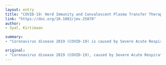 ```yaml
---
layout: entry
title: "COVID-19: Herd Immunity and Convalescent Plasma Transfer Therapy"
link: "https://doi.org/10.1002/jmv.25870"
author:
- Syal, Kirtimaan

summary:
- "Coronavirus disease 2019 (COVID-19) is caused by Severe Acute Respiratory Syndrome. Its first case was reported in Wuhan, the capital of China's Hubei province. Since then it has spread across world becoming one of the worst pandemics in the history of mankind(1). The basic reproductive number (R(0)) has been determined to be 2-3(2). This article is protected by copyright. All rights reserved."

original:
- "Coronavirus disease 2019 (COVID-19), caused by Severe Acute Respiratory Syndrome Coronavirus 2 (SARS-CoV-2), has spread worldwide triggering a pandemic. Its first case was reported in Wuhan, the capital of China's Hubei province, and since then it has spread across world becoming one of the worst pandemics in the history of mankind(1) . Its basic reproductive number (R(0) ) has been determined to be 2-3(2) . This article is protected by copyright. All rights reserved."
---
```


